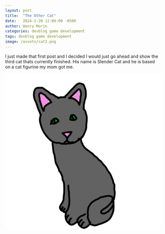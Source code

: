 ```yaml
---
layout: post
title:  "The Other Cat"
date:   2024-1-20 12:00:00 -0500
author: Henry Morin
categories: devblog game development
tags: devblog game development
image: /assets/cat3.png
---
```

I just made that first post and I decided I would just go ahead and show the third cat thats currently finished. His name is Slender Cat and he is based on a cat figurine my mom got me.

![Slender Cat from Cat Collecting game](/assets/cat3.png)
